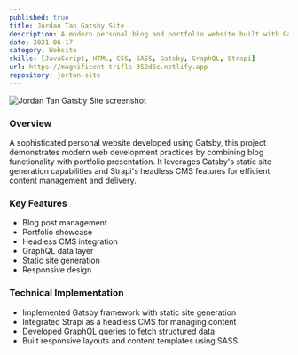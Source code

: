 ```yaml
---
published: true
title: Jordan Tan Gatsby Site
description: A modern personal blog and portfolio website built with Gatsby, featuring a headless CMS integration and GraphQL data management.
date: 2021-06-17
category: Website
skills: [JavaScript, HTML, CSS, SASS, Gatsby, GraphQL, Strapi]
url: https://magnificent-trifle-352d6c.netlify.app
repository: jortan-site
---
```


![Jordan Tan Gatsby Site screenshot](/images/portfolio/Jordan_Tan_Site.png)

### Overview

A sophisticated personal website developed using Gatsby, this project demonstrates modern web development practices by combining blog functionality with portfolio presentation. It leverages Gatsby's static site generation capabilities and Strapi's headless CMS features for efficient content management and delivery.

### Key Features

- Blog post management
- Portfolio showcase
- Headless CMS integration
- GraphQL data layer
- Static site generation
- Responsive design

### Technical Implementation

- Implemented Gatsby framework with static site generation
- Integrated Strapi as a headless CMS for managing content
- Developed GraphQL queries to fetch structured data
- Built responsive layouts and content templates using SASS
